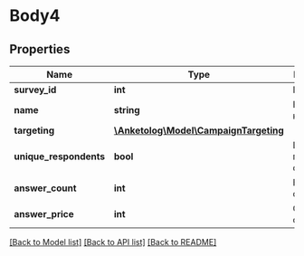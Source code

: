 # Body4

## Properties
Name | Type | Description | Notes
------------ | ------------- | ------------- | -------------
**survey_id** | **int** | ID опроса | 
**name** | **string** | Название кампании | 
**targeting** | [**\Anketolog\Model\CampaignTargeting**](CampaignTargeting.md) |  | 
**unique_respondents** | **bool** | Исключить повторные ответы | 
**answer_count** | **int** | Количество ответов | 
**answer_price** | **int** | Стоимсоть ответа | 

[[Back to Model list]](../README.md#documentation-for-models) [[Back to API list]](../README.md#documentation-for-api-endpoints) [[Back to README]](../README.md)


